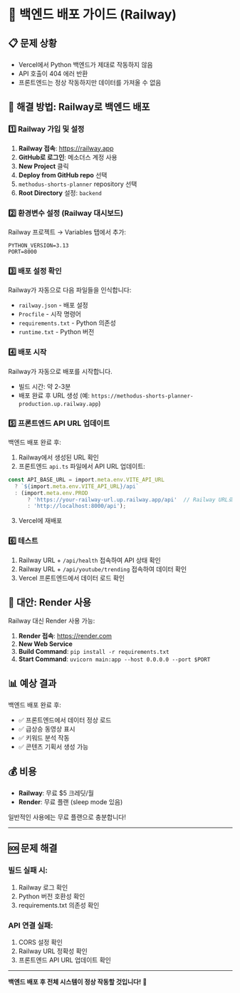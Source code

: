 # 🚀 백엔드 배포 가이드 (Railway)

## 📋 문제 상황
- Vercel에서 Python 백엔드가 제대로 작동하지 않음
- API 호출이 404 에러 반환
- 프론트엔드는 정상 작동하지만 데이터를 가져올 수 없음

## 🔧 해결 방법: Railway로 백엔드 배포

### 1️⃣ Railway 가입 및 설정

1. **Railway 접속**: https://railway.app
2. **GitHub로 로그인**: 메소더스 계정 사용
3. **New Project** 클릭
4. **Deploy from GitHub repo** 선택
5. `methodus-shorts-planner` repository 선택
6. **Root Directory** 설정: `backend`

### 2️⃣ 환경변수 설정 (Railway 대시보드)

Railway 프로젝트 → Variables 탭에서 추가:

```
PYTHON_VERSION=3.13
PORT=8000
```

### 3️⃣ 배포 설정 확인

Railway가 자동으로 다음 파일들을 인식합니다:
- `railway.json` - 배포 설정
- `Procfile` - 시작 명령어
- `requirements.txt` - Python 의존성
- `runtime.txt` - Python 버전

### 4️⃣ 배포 시작

Railway가 자동으로 배포를 시작합니다. 
- 빌드 시간: 약 2-3분
- 배포 완료 후 URL 생성 (예: `https://methodus-shorts-planner-production.up.railway.app`)

### 5️⃣ 프론트엔드 API URL 업데이트

백엔드 배포 완료 후:

1. Railway에서 생성된 URL 확인
2. 프론트엔드 `api.ts` 파일에서 API URL 업데이트:

```typescript
const API_BASE_URL = import.meta.env.VITE_API_URL 
  ? `${import.meta.env.VITE_API_URL}/api`
  : (import.meta.env.PROD 
      ? 'https://your-railway-url.up.railway.app/api'  // Railway URL로 변경
      : 'http://localhost:8000/api');
```

3. Vercel에 재배포

### 6️⃣ 테스트

1. Railway URL + `/api/health` 접속하여 API 상태 확인
2. Railway URL + `/api/youtube/trending` 접속하여 데이터 확인
3. Vercel 프론트엔드에서 데이터 로드 확인

## 🎯 대안: Render 사용

Railway 대신 Render 사용 가능:

1. **Render 접속**: https://render.com
2. **New Web Service**
3. **Build Command**: `pip install -r requirements.txt`
4. **Start Command**: `uvicorn main:app --host 0.0.0.0 --port $PORT`

## 📊 예상 결과

백엔드 배포 완료 후:
- ✅ 프론트엔드에서 데이터 정상 로드
- ✅ 급상승 동영상 표시
- ✅ 키워드 분석 작동
- ✅ 콘텐츠 기획서 생성 가능

## 💰 비용

- **Railway**: 무료 $5 크레딧/월
- **Render**: 무료 플랜 (sleep mode 있음)

일반적인 사용에는 무료 플랜으로 충분합니다!

---

## 🆘 문제 해결

### 빌드 실패 시:
1. Railway 로그 확인
2. Python 버전 호환성 확인
3. requirements.txt 의존성 확인

### API 연결 실패:
1. CORS 설정 확인
2. Railway URL 정확성 확인
3. 프론트엔드 API URL 업데이트 확인

---

**백엔드 배포 후 전체 시스템이 정상 작동할 것입니다!** 🎉
